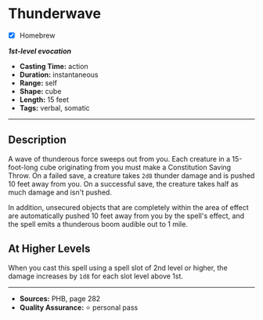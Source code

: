 # Thunderwave
- [x] Homebrew

***1st-level evocation***
- **Casting Time:** action
- **Duration:** instantaneous
- **Range:** self
- **Shape:** cube
- **Length:** 15 feet
- **Tags:** verbal, somatic

---

## Description
A wave of thunderous force sweeps out from you.
Each creature in a 15-foot-long cube originating from you must make a Constitution Saving Throw.
On a failed save, a creature takes `2d8` thunder damage and is pushed 10 feet away from you.
On a successful save, the creature takes half as much damage and isn't pushed.

In addition, unsecured objects that are completely within the area of effect are automatically pushed 10 feet away from you by the spell's effect, and the spell emits a thunderous boom audible out to 1 mile.

## At Higher Levels
When you cast this spell using a spell slot of 2nd level or higher, the damage increases by `1d8` for each slot level above 1st.

---

- **Sources:** PHB, page 282
- **Quality Assurance:** :star: personal pass
